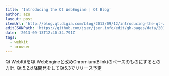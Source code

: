 ```yaml
---
title: 'Introducing the Qt WebEngine | Qt Blog'
author: azu
layout: post
itemUrl: 'http://blog.qt.digia.com/blog/2013/09/12/introducing-the-qt-webengine/'
editJSONPath: 'https://github.com/jser/jser.info/edit/gh-pages/data/2013/09/index.json'
date: '2013-09-13T12:40:34.791Z'
tags:
  - webkit
  - browser
---
```

Qt WebKitをQt WebEngineと改めChromium(Blink)のベースのものにするとの方針. Qt 5.2以降開発をしてQt5.3でリリース予定
